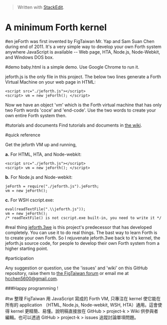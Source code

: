 
> Written with [StackEdit](https://stackedit.io/).

A minimum Forth kernel
======================
#en
jeForth was first invented by FigTaiwan Mr. Yap and Sam Suan Chen during end of 2011. It's a very simple way to develop your own Forth system anywhere JavaScript is available -- Web page, HTA, Node.js, Node-Webkit, and Windows DOS box. 

#demo
baby.html is a simple demo. Use Google Chrome to run it.

jeforth.js is the only file in this project. The below two lines generate a Forth Virtual Machine on your web page in HTML:

    <script src="./jeforth.js"></script>
    <script> vm = new jeForth(); </script>

Now we have an object 'vm' which is the Forth virtual machine that has only two Forth words 'coce' and 'end-code'. Use the two words to create your own entire Forth system then. 

#tutorials and documents
Find tutorials and documents in [the wiki](https://github.com/hcchengithub/project-k/wiki).

#quick reference

Get the jeforth VM up and running,

**a.** For HTML, HTA, and Node-webkit:

    <script src="./jeforth.js"></script>
    <script> vm = new jeForth(); </script>

**b.** For Node.js and Node-webkit:

    jeForth = require("./jeforth.js").jeForth;
    vm = new jeForth();

**c.** For WSH cscript.exe:

    eval(readTextFile(".\\jeforth.js"));
    vm = new jeForth();
    /* readTextFile() is not cscript.exe built-in, you need to write it */

#real thing
[jeforth.3we](http://github.com/hcchengithub/jeforth.3we) is this project's predecessor that has developed completely. You can use it to do real things. The bast way to learn Forth is to create your own Forth. So I rejuvenate jeforth.3we back to it's kernel, the jeforth.js source code, for people to develop their own Forth system from a higher starting point.

#participation

Any suggestion or question, use the 'issues' and 'wiki' on this GitHub repository, raise them to [the FigTaiwan forum](https://groups.google.com/forum/?hl=zh-TW#!forum/figtaiwan) or email me at hcchen5600@gmail.com. 

###Happy programming !

#tw
整理 FigTaiwan 用 JavaScript 寫成的 Forth VM, 只專注在 kernel 使它能在所有的 application （HTML, Node.js, Node-webkit, WSH, HTA）通用。這會使得 kernel 更精簡、易懂。說明稿直接放在 GitHub > project-k > Wiki 供參與者編輯。也可以透過 GitHub > project-k > issues 追蹤討論單項問題。

